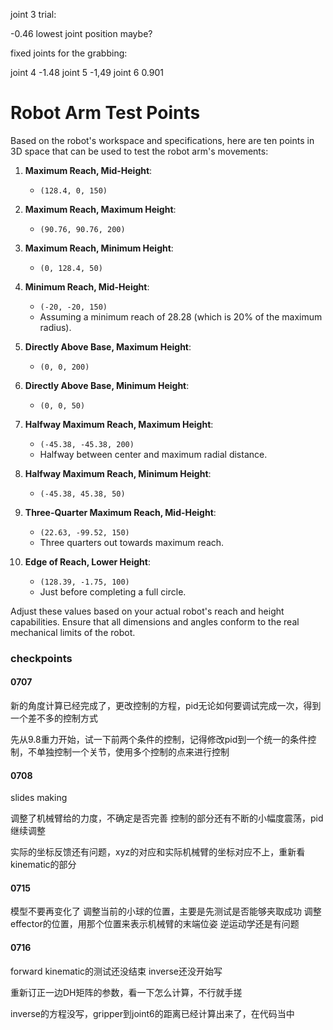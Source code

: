 joint 3 trial:

-0.46 lowest joint position maybe?




fixed joints for the grabbing:

joint 4 -1.48
joint 5 -1,49
joint 6 0.901


# Robot Arm Test Points

Based on the robot's workspace and specifications, here are ten points in 3D space that can be used to test the robot arm's movements:

1. **Maximum Reach, Mid-Height**:
   - `(128.4, 0, 150)`

2. **Maximum Reach, Maximum Height**:
   - `(90.76, 90.76, 200)`

3. **Maximum Reach, Minimum Height**:
   - `(0, 128.4, 50)`

4. **Minimum Reach, Mid-Height**:
   - `(-20, -20, 150)`
   - Assuming a minimum reach of 28.28 (which is 20% of the maximum radius).

5. **Directly Above Base, Maximum Height**:
   - `(0, 0, 200)`

6. **Directly Above Base, Minimum Height**:
   - `(0, 0, 50)`

7. **Halfway Maximum Reach, Maximum Height**:
   - `(-45.38, -45.38, 200)`
   - Halfway between center and maximum radial distance.

8. **Halfway Maximum Reach, Minimum Height**:
   - `(-45.38, 45.38, 50)`

9. **Three-Quarter Maximum Reach, Mid-Height**:
   - `(22.63, -99.52, 150)`
   - Three quarters out towards maximum reach.

10. **Edge of Reach, Lower Height**:
    - `(128.39, -1.75, 100)`
    - Just before completing a full circle.

Adjust these values based on your actual robot's reach and height capabilities. Ensure that all dimensions and angles conform to the real mechanical limits of the robot.


### checkpoints

#### 0707 

新的角度计算已经完成了，更改控制的方程，pid无论如何要调试完成一次，得到一个差不多的控制方式

先从9.8重力开始，试一下前两个条件的控制，记得修改pid到一个统一的条件控制，不单独控制一个关节，使用多个控制的点来进行控制

#### 0708
slides making

调整了机械臂给的力度，不确定是否完善
控制的部分还有不断的小幅度震荡，pid继续调整

实际的坐标反馈还有问题，xyz的对应和实际机械臂的坐标对应不上，重新看kinematic的部分

#### 0715
模型不要再变化了
调整当前的小球的位置，主要是先测试是否能够夹取成功
调整effector的位置，用那个位置来表示机械臂的末端位姿
逆运动学还是有问题

#### 0716
forward kinematic的测试还没结束
inverse还没开始写

重新订正一边DH矩阵的参数，看一下怎么计算，不行就手搓

inverse的方程没写，gripper到joint6的距离已经计算出来了，在代码当中